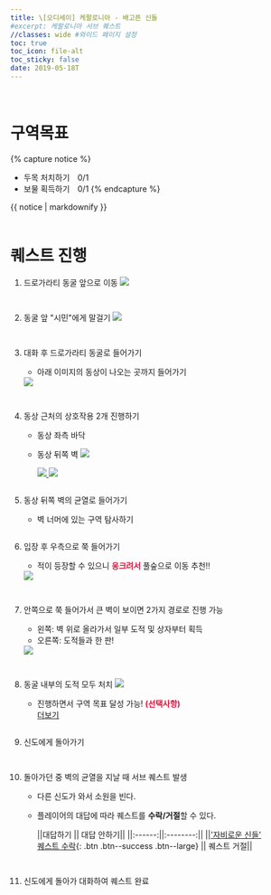 ```yaml
---
title: \[오디세이] 케팔로니아 - 배고픈 신들
#excerpt: 케팔로니아 서브 퀘스트
//classes: wide #와이드 페이지 설정
toc: true
toc_icon: file-alt
toc_sticky: false
date: 2019-05-18T
---
```


<head>
    <style type="text/css">
        aside { font-size: 22px; }
        section { font-size: 16px; }
        .notice--primary > ul { font-size: 14px; }
        tbody, th { text-align: center; }
        b { color: crimson; }
    </style>
    <script>
        function SirenFunction(idMyDiv){
        var objDiv = document.getElementById(idMyDiv);
        if(objDiv.style.display=="block")
            objDiv.style.display = "none";
        else
            objDiv.style.display = "block";
        }
    </script>
</head>
<br>



<!-- # 퀘스트 보상
<table>
    <thead>
        <tr>
            <th colspan="2">
                보상
            </th>
        </tr>
    </thead>
    <tbody>
        <tr>
            <td><img alt="경험치" src="/assets/images/aoc/default/XP.jpg"></td><td><img alt="드라크마" src="/assets/images/aoc/default/Drachmae.jpg"></td>
        </tr>
        <tr>
            <td>경험치</td><td>드라크마</td>
        </tr>
    </tbody>
</table>

<br> -->




# 구역목표
{% capture notice %}
* 두목 처치하기　0/1
* 보물 획득하기　0/1
{% endcapture %}

<div class="notice--primary">{{ notice | markdownify }}</div>
<br>

# 퀘스트 진행

1. 드로가라티 동굴 앞으로 이동
    <a href="{{ site.baseurl }}/assets/images/aoc/kephallonia/01-hungry-gods/1.png">
        <img src="{{ site.baseurl }}/assets/images/aoc/kephallonia/01-hungry-gods/1.png">
    </a>
    <pre></pre><pre></pre>
    
2. 동굴 앞 "시민"에게 말걸기
    <a href="{{ site.baseurl }}/assets/images/aoc/kephallonia/01-hungry-gods/2.png">
        <img src="{{ site.baseurl }}/assets/images/aoc/kephallonia/01-hungry-gods/2.png">
    </a>
    <pre></pre><pre></pre>

3. 대화 후 드로가라티 동굴로 들어가기
    - 아래 이미지의 동상이 나오는 곳까지 들어가기
    <a href="{{ site.baseurl }}/assets/images/aoc/kephallonia/01-hungry-gods/3.jpeg">
        <img src="{{ site.baseurl }}/assets/images/aoc/kephallonia/01-hungry-gods/3.jpeg">
    </a>
    <pre></pre><pre></pre>


4. 동상 근처의 상호작용 2개 진행하기
    - 동상 좌측 바닥
    - 동상 뒤쪽 벽
        <a href="{{ site.baseurl }}/assets/images/aoc/kephallonia/01-hungry-gods/4-1.png">
            <img src="{{ site.baseurl }}/assets/images/aoc/kephallonia/01-hungry-gods/4-1.png">
        </a>
        
        <figure class="half" style="margin: 0px;">
            <a href="{{ site.baseurl }}/assets/images/aoc/kephallonia/01-hungry-gods/4-2.png">
                <img src="{{ site.baseurl }}/assets/images/aoc/kephallonia/01-hungry-gods/4-2.png">
            </a>
            <a href="{{ site.baseurl }}/assets/images/aoc/kephallonia/01-hungry-gods/4-3.png">
                <img src="{{ site.baseurl }}/assets/images/aoc/kephallonia/01-hungry-gods/4-3.png">
            </a>
        </figure>
        <pre></pre>

5. 동상 뒤쪽 벽의 균열로 들어가기
    - 벽 너머에 있는 구역 탐사하기
    <pre></pre>

6. 입장 후 우측으로 쭉 들어가기
    - 적이 등장할 수 있으니 <b>웅크려서</b> 풀숲으로 이동 추천!!
    <a href="/{{ site.baseurl }}/assets/images/aoc/kephallonia/01-hungry-gods/6.png">
        <img src="{{ site.baseurl }}/assets/images/aoc/kephallonia/01-hungry-gods/6.png">
    </a>
    <pre></pre><pre></pre>

7. 안쪽으로 쭉 들어가서 큰 벽이 보이면 2가지 경로로 진행 가능
    - 왼쪽: 벽 위로 올라가서 일부 도적 및 상자부터 획득
    - 오른쪽: 도적들과 한 판!
    <a href="{{ site.baseurl }}/assets/images/aoc/kephallonia/01-hungry-gods/7.jpeg">
        <img src="{{ site.baseurl }}/assets/images/aoc/kephallonia/01-hungry-gods/7.jpeg">
    </a>
    <pre></pre><pre></pre>

8. 동굴 내부의 도적 모두 처치
    <a href="{{ site.baseurl }}/assets/images/aoc/kephallonia/01-hungry-gods/8.png">
        <img src="{{ site.baseurl }}/assets/images/aoc/kephallonia/01-hungry-gods/8.png">
    </a>
    - 진행하면서 구역 목표 달성 가능! <b>(선택사항)</b>
        <div class="con_inner">
            <div class="sir_singo_msg">
                <a href="#" onclick="SirenFunction('SirenDiv'); return false;" class="blind_view btn">
                    <i class="fas fa-caret-square-down"></i> 더보기
                </a>
            </div>
            <div class="singo_view" id="SirenDiv" style="display:none">
                <ul>
                    <li>두목 처치하기 0/1</li>
                    <li>보물 획득하기 0/1</li>
                    <figure class="half" style="margin: 0px;">
                        <a href="{{ site.baseurl }}/assets/images/aoc/kephallonia/01-hungry-gods/8-1.jpeg">
                            <img src="{{ site.baseurl }}/assets/images/aoc/kephallonia/01-hungry-gods/8-1.jpeg">
                        </a>
                        <a href="{{ site.baseurl }}/assets/images/aoc/kephallonia/01-hungry-gods/8-2.png">
                            <img src="{{ site.baseurl }}/assets/images/aoc/kephallonia/01-hungry-gods/8-2.png">
                        </a>
                    </figure>
                </ul>                
            </div>
        </div>
    <pre></pre>   

9. 신도에게 돌아가기
    <pre></pre><pre></pre>

10. 돌아가던 중 벽의 균열을 지날 때 서브 퀘스트 발생
    - 다른 신도가 와서 소원을 빈다.
    - 플레이어의 대답에 따라 퀘스트를 **수락/거절**할 수 있다.

        ||대답하기 || 대답 안하기||
        ||:------:||:--------:||
        ||['자비로운 신들' <br> 퀘스트 수락](https://kimguri.github.io/aco/03-kephallonia-Merciful-Gods/){: .btn .btn--success .btn--large} || 퀘스트 거절||
        
        <pre></pre><pre></pre>

11. 신도에게 돌아가 대화하여 퀘스트 완료





    
